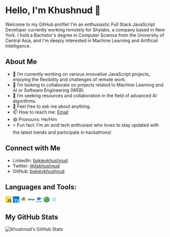 # Hello, I'm Khushnud 👋

Welcome to my GitHub profile! I'm an enthusiastic Full Stack JavaScript Developer currently working remotely for Shylabs, a company based in New York. I hold a Bachelor's degree in Computer Science from the University of Central Asia, and I'm deeply interested in Machine Learning and Artificial Intelligence.

## About Me

- 🌱 I’m currently working on various innovative JavaScript projects, enjoying the flexibility and challenges of remote work.
- 👯 I’m looking to collaborate on projects related to Machine Learning and AI or Software Engineering (WEB).
- 🤔 I’m seeking resources and collaboration in the field of advanced AI algorithms.
- 💬 Feel free to ask me about anything.
- 📫 How to reach me: [Email](mailto:bokiev.khushnud@gmail.com)
- 😄 Pronouns: He/Him
- ⚡ Fun fact: I'm an avid tech enthusiast who loves to stay updated with the latest trends and participate in hackathons!

## Connect with Me

- LinkedIn: [bokievkhushnud](https://www.linkedin.com/in/bokievkhushnud/)
- Twitter: [@itskhushnud](https://twitter.com/itskhushnud)
- GitHub: [bokievkhushnud](https://github.com/bokievkhushnud)

## Languages and Tools:

<code><img height="20" src="https://raw.githubusercontent.com/github/explore/main/topics/javascript/javascript.png"></code>
<code><img height="20" src="https://raw.githubusercontent.com/github/explore/main/topics/typescript/typescript.png"></code>
<code><img height="20" src="https://raw.githubusercontent.com/github/explore/main/topics/python/python.png"></code>
<code><img height="20" src="https://raw.githubusercontent.com/github/explore/main/topics/django/django.png"></code>
<code><img height="20" src="https://raw.githubusercontent.com/github/explore/main/topics/docker/docker.png"></code>
<code><img height="20" src="https://raw.githubusercontent.com/github/explore/main/topics/nodejs/nodejs.png"></code>
<code><img height="20" src="https://raw.githubusercontent.com/github/explore/main/topics/react/react.png"></code>


## My GitHub Stats

![Khushnud's GitHub Stats](https://github-readme-stats.vercel.app/api?username=bokievkhushnud&show_icons=true)

